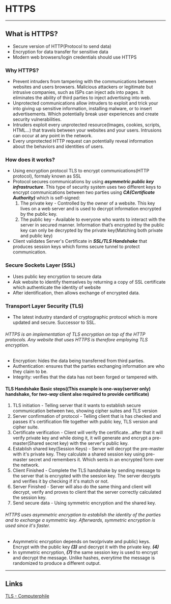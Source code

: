 # HTTPS

---

## What is HTTPS?

- Secure version of HTTP(Protocol to send data)
- Encryption for data transfer for sensitive data
- Modern web browsers/login credentials should use HTTPS

### Why HTTPS?

- Prevent intruders from tampering with the communications between websites and users browsers. Malicious attackers or legitimate but intrusive companies, such as ISPs can inject ads into pages. It eliminates the ability of third parties to inject advertising into web.
- Unprotected communications allow intruders to exploit and trick your into giving up sensitive information, installing malware, or to insert advertisements. Which potentially break user experiences and create security vulnerabilities.
- Intruders exploit every unprotected resource(Images, cookies, scripts, HTML…) that travels between your websites and your users. Intrusions can occur at any point in the network.
- Every unprotected HTTP request can potentially reveal information about the behaviors and identities of users. 

### How does it works?

- Using encryption protocol TLS to encrypt communications(HTTP protocol), formaly known as SSL
- Protocol secures communications by using ***asymmetric public key infrastructure***. This type of security system uses two different keys to encrypt communications between two parties using ***CA(Certificate Authority)*** which is self-signed:
    1. The private key - Controlled by the owner of a website. This key lives on a web server and is used to decrypt information encrypted by the public key.
    2. The public key - Available to everyone who wants to interact with the server in secured manner. Information that’s encrypted by the public key can only be decrypted by the private key(Matching both private and public key)
- Client validates Server's Certificate in ***SSL/TLS Handshake*** that produces session keys which forms secure tunnel to protect communication.
### Secure Sockets Layer (SSL)
- Uses public key encryption to secure data
- Ask website to identify themselves by returning a copy of SSL certificate which authenticate the identity of website
- After identification, then allows exchange of encrypted data.

### Transport Layer Security (TLS)

- The latest industry standard of cryptographic protocol which is more updated and secure. Successor to SSL.

###### HTTPS is an implementation of TLS encryption on top of the HTTP protocols. Any website that uses HTTPS is therefore employing TLS encryption.

- Encryption: hides the data being transferred from third parties.
- Authentication: ensures that the parties exchanging information are who they claim to be.
- Integrity: verifies that the data has not been forged or tampered with.

#### TLS Handshake Basic steps((This example is one-way(server only) handshake, for ***two-way*** client also required to provide certificate)
1. TLS initiation - Telling server that it wants to establish secure communication between two, showing cipher suites and TLS version
2. Server confirmation of protocol - Telling client that is has checked and passes it's certification file together with public key, TLS version and cipher suite.
3. Certificate verification - Client will verify the certificate...after that it will verify private key and while doing it, it will generate and encrypt a pre-master(Shared secret key) with the server's public key.
4. Establish shared key(Session Keys) - Server will decrypt the pre-master with it's private key. They calculate a shared session key using pre-master secret and remembers it. Which sents in an encrypted form over the network.
5. Client Finished - Complete the TLS handshake by sending message to the server that is encrypted with the seesion key. The server decrypts and verifies it by checking if it's match or not.
6. Server Finished - Server will also do the same thing and client will decrypt, verify and proves to client that the server correctly calculated the session key.
7. Send secure data - Using symmetric encryption and the shared key.

###### HTTPS uses asymmetric encryption to establish the identity of the parties and to exchange a symmetric key. Afterwards, symmetric encryption is used since it's faster.

- Asymmetric encryption depends on two(private and public) keys. Encrypt with the public key ***(3)*** and decrypt it with the private key. ***(4)*** 
- In symmetric encryption, ***(7)*** the same session key is used to encrypt and decrypt the message. Unlike hashes, everytime the message is randomized to produce a different output.

---

## Links

[TLS - Computerphile](https://www.youtube.com/watch?v=0TLDTodL7Lc)